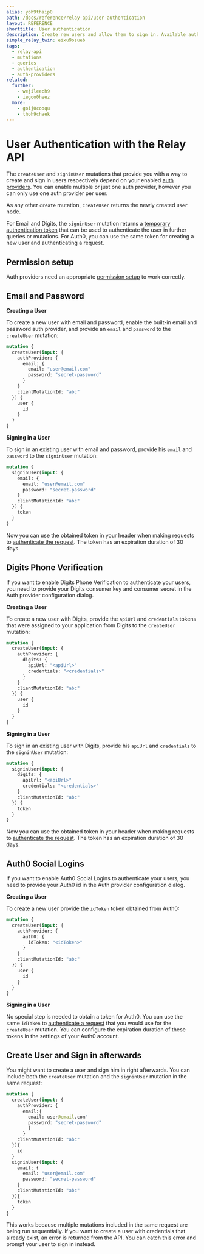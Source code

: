 ```yaml
---
alias: yoh9thaip0
path: /docs/reference/relay-api/user-authentication
layout: REFERENCE
shorttitle: User authentication
description: Create new users and allow them to sign in. Available authentication methods are Auth0, Digits and email login, depending on your project setup.
simple_relay_twin: eixu9osueb
tags:
  - relay-api
  - mutations
  - queries
  - authentication
  - auth-providers
related:
  further:
    - wejileech9
    - iegoo0heez
  more:
    - goij0cooqu
    - thoh9chaek
---
```


# User Authentication with the Relay API

The `createUser` and `signinUser` mutations that provide you with a way to create and sign in users respectively depend on your enabled [auth providers](!alias-wejileech9#auth-providers). You can enable multiple or just one auth provider, however you can only use one auth provider per user.

As any other `create` mutation, `createUser` returns the newly created `User` node.

For Email and Digits, the `signinUser` mutation returns a [temporary authentication token](!alias-wejileech9) that can be used to authenticate the user in further queries or mutations. For Auth0, you can use the same token for creating a new user and authenticating a request.

## Permission setup

Auth providers need an appropriate [permission setup](!alias-iegoo0heez#permissions-and-user-authentication) to work correctly.

## Email and Password

**Creating a User**

To create a new user with email and password, enable the built-in email and password auth provider, and provide an `email` and `password` to the `createUser` mutation:

```graphql
mutation {
  createUser(input: {
    authProvider: {
      email: {
        email: "user@email.com"
        password: "secret-password"
      }
    }
    clientMutationId: "abc"
  }) {
    user {
      id
    }
  }
}
```

**Signing in a User**

To sign in an existing user with email and password, provide his `email` and `password` to the `signinUser` mutation:

```graphql
mutation {
  signinUser(input: {
    email: {
      email: "user@email.com"
      password: "secret-password"
    }
    clientMutationId: "abc"
  }) {
    token
  }
}
```

Now you can use the obtained token in your header when making requests to [authenticate the request](!alias-wejileech9).
The token has an expiration duration of 30 days.

## Digits Phone Verification

If you want to enable Digits Phone Verification to authenticate your users, you need to provide your Digits consumer key and consumer secret in the Auth provider configuration dialog.

**Creating a User**

To create a new user with Digits, provide the `apiUrl` and `credentials` tokens that were assigned to your application from Digits to the `createUser` mutation:

```graphql
mutation {
  createUser(input: {
    authProvider: {
      digits: {
        apiUrl: "<apiUrl>"
        credentials: "<credentials>"
      }
    }
    clientMutationId: "abc"
  }) {
    user {
      id
    }
  }
}
```

**Signing in a User**

To sign in an existing user with Digits, provide his `apiUrl` and `credentials` to the `signinUser` mutation:

```graphql
mutation {
  signinUser(input: {
    digits: {
      apiUrl: "<apiUrl>"
      credentials: "<credentials>"
    }
    clientMutationId: "abc"
  }) {
    token
  }
}
```

Now you can use the obtained token in your header when making requests to [authenticate the request](!alias-wejileech9).
The token has an expiration duration of 30 days.

## Auth0 Social Logins

If you want to enable Auth0 Social Logins to authenticate your users, you need to provide your Auth0 id in the Auth provider configuration dialog.

**Creating a User**

To create a new user provide the `idToken` token obtained from Auth0:

```graphql
mutation {
  createUser(input: {
    authProvider: {
      auth0: {
        idToken: "<idToken>"
      }
    }
    clientMutationId: "abc"
  }) {
    user {
      id
    }
  }
}
```

**Signing in a User**

No special step is needed to obtain a token for Auth0. You can use the same `idToken` to [authenticate a request](!alias-wejileech9) that you would use for the `createUser` mutation. You can configure the expiration duration of these tokens in the settings of your Auth0 account.

## Create User and Sign in afterwards

You might want to create a user and sign him in right afterwards. You can include both the `createUser` mutation and the `signinUser` mutation in the same request:

```graphql
mutation {
  createUser(input: {
    authProvider: {
      email:{
        email: user@email.com"
        password: "secret-password"
        }
      }
    clientMutationId: "abc"
  }){
    id
  }
  signinUser(input: {
    email: {
      email: "user@email.com"
      password: "secret-password"
    }
    clientMutationId: "abc"
  }){
    token
  }
}
```

This works because multiple mutations included in the same request are being run sequentially.
If you want to create a user with credentials that already exist, an error is returned from the API. You can catch this error and prompt your user to sign in instead.

